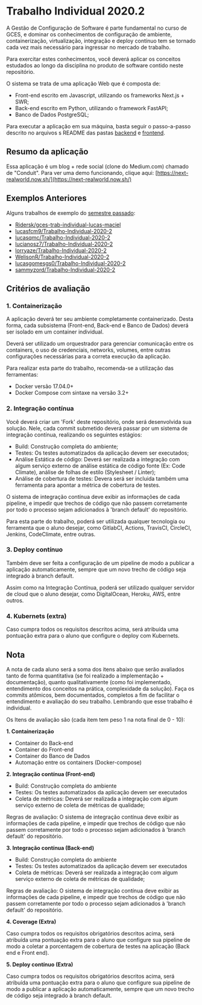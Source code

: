 # Trabalho Individual 2020.2

A Gestão de Configuração de Software é parte fundamental no curso de GCES, e dominar os conhecimentos de configuração de ambiente, containerização, virtualização, integração e deploy contínuo tem se tornado cada vez mais necessário para ingressar no mercado de trabalho.

Para exercitar estes conhecimentos, você deverá aplicar os conceitos estudados ao longo da disciplina no produto de software contido neste repositório.

O sistema se trata de uma aplicação Web que é composta de:

- Front-end escrito em Javascript, utilizando os frameworks Next.js + SWR;
- Back-end escrito em Python, utilizando o framework FastAPI;
- Banco de Dados PostgreSQL;

Para executar a aplicação em sua máquina, basta seguir o passo-a-passo descrito no arquivos s README das pastas [backend](./backend/README.md) e [frontend](./frontend/README.md).

## Resumo da aplicação

Essa aplicação é um blog + rede social (clone do Medium.com) chamado de "Conduit". Para ver uma demo funcionando, clique aqui: [https://next-realworld.now.sh/](https://next-realworld.now.sh/)

## Exemplos Anteriores

Alguns trabalhos de exemplo do [semestre passado](https://github.com/FGA-GCES/Trabalho-Individual-2020-2):

- [Ridersk/gces-trab-individual-lucas-maciel](https://github.com/FGA-GCES/Trabalho-Individual-2020-2/issues/27)
- [lucasfcm9/Trabalho-Individual-2020-2](https://github.com/FGA-GCES/Trabalho-Individual-2020-2/issues/17)
- [lucasqmc/Trabalho-Individual-2020-2](https://github.com/FGA-GCES/Trabalho-Individual-2020-2/issues/20)
- [lucianosz7/Trabalho-Individual-2020-2](https://github.com/FGA-GCES/Trabalho-Individual-2020-2/issues/22)
- [lorryaze/Trabalho-Individual-2020-2](https://github.com/FGA-GCES/Trabalho-Individual-2020-2/issues/23)
- [WelisonR/Trabalho-Individual-2020-2](https://github.com/FGA-GCES/Trabalho-Individual-2020-2/issues/24)
- [lucasgomesgs0/Trabalho-Individual-2020-2](https://github.com/FGA-GCES/Trabalho-Individual-2020-2/issues/25)
- [sammyzord/Trabalho-Individual-2020-2](https://github.com/FGA-GCES/Trabalho-Individual-2020-2/issues/26)

## Critérios de avaliação

### 1. Containerização

A aplicação deverá ter seu ambiente completamente containerizado. Desta forma, cada subsistema (Front-end, Back-end e Banco de Dados) deverá ser isolado em um container individual.

Deverá ser utilizado um orquestrador para gerenciar comunicação entre os containers, o uso de credenciais, networks, volumes, entre outras configurações necessárias para a correta execução da aplicação.

Para realizar esta parte do trabalho, recomenda-se a utilização das ferramentas:

- Docker versão 17.04.0+
- Docker Compose com sintaxe na versão 3.2+

### 2. Integração contínua

Você deverá criar um 'Fork' deste repositório, onde será desenvolvida sua solução. Nele, cada commit submetido deverá passar por um sistema de integração contínua, realizando os seguintes estágios:

- Build: Construção completa do ambiente;
- Testes: Os testes automatizados da aplicação devem ser executados;
- Análise Estática de código: Deverá ser realizada a integração com algum serviço externo de análise estática de código fonte (Ex: Code Climate), análise de folhas de estilo (Stylesheet / Linter);
- Análise de cobertura de testes: Devera será ser incluida também uma ferramenta para apontar a métrica de cobertura de testes.

O sistema de integração contínua deve exibir as informações de cada pipeline, e impedir que trechos de código que não passem corretamente por todo o processo sejam adicionados à 'branch default' do repositório.

Para esta parte do trabalho, poderá ser utilizada qualquer tecnologia ou ferramenta que o aluno desejar, como GitlabCI, Actions, TravisCI, CircleCI, Jenkins, CodeClimate, entre outras.

### 3. Deploy contínuo

Também deve ser feita a configuração de um pipeline de modo a publicar a aplicação automaticamente, sempre que um novo trecho de código seja integrado à branch default.

Assim como na Integração Contínua, poderá ser utilizado qualquer servidor de cloud que o aluno desejar, como DigitalOcean, Heroku, AWS, entre outros.

### 4. Kubernets (extra)

Caso cumpra todos os requisitos descritos acima, será atribuída uma pontuação extra para o aluno que configure o deploy com Kubernets.

## Nota

A nota de cada aluno será a soma dos itens abaixo que serão avaliados tanto de forma quantitativa (se foi realizado a implementação + documentação), quanto qualitativamente (como foi implementado, entendimento dos conceitos na prática, complexidade da solução). Faça os commits atômicos, bem documentados, completos a fim de facilitar o entendimento e avaliação do seu trabalho. Lembrando que esse trabalho é individual. 

Os Itens de avaliação são (cada item tem peso 1 na nota final de 0 - 10):

**1. Containerização**

- Container do Back-end
- Container do Front-end
- Container do Banco de Dados
- Automação entre os containers (Docker-compose)

**2. Integração contínua (Front-end)**

- Build: Construção completa do ambiente
- Testes: Os testes automatizados da aplicação devem ser executados
- Coleta de métricas: Deverá ser realizada a integração com algum serviço externo de coleta de métricas de qualidade;

Regras de avaliação: O sistema de integração contínua deve exibir as informações de cada pipeline, e impedir que trechos de código que não passem corretamente por todo o processo sejam adicionados à 'branch default' do repositório.

**3. Integração contínua (Back-end)**

- Build: Construção completa do ambiente
- Testes: Os testes automatizados da aplicação devem ser executados
- Coleta de métricas: Deverá ser realizada a integração com algum serviço externo de coleta de métricas de qualidade;

Regras de avaliação: O sistema de integração contínua deve exibir as informações de cada pipeline, e impedir que trechos de código que não passem corretamente por todo o processo sejam adicionados à 'branch default' do repositório.

**4. Coverage (Extra)**

Caso cumpra todos os requisitos obrigatórios descritos acima, será atribuída uma pontuação extra para o aluno que configure sua pipeline de modo a coletar a porcentagem de cobertura de testes na aplicação (Back end e Front end).

**5. Deploy contínuo (Extra)**

Caso cumpra todos os requisitos obrigatórios descritos acima, será atribuída uma pontuação extra para o aluno que configure sua pipeline de modo a publicar a aplicação automaticamente, sempre que um novo trecho de código seja integrado à branch default.
